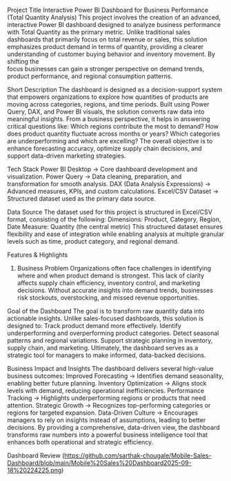 Project Title
 Interactive Power BI Dashboard for Business Performance (Total Quantity Analysis)
 This project involves the creation of an advanced, interactive Power BI dashboard designed to analyze business performance with Total Quantity as the primary metric. Unlike traditional sales dashboards that       primarily focus on total revenue or sales, this solution emphasizes product demand in terms of quantity, providing a clearer understanding of customer buying behavior and inventory movement. By shifting the   
focus  businesses can gain a stronger perspective on demand trends, product performance, and regional consumption patterns.

Short Description
 The dashboard is designed as a decision-support system that empowers organizations to explore how quantities of products are moving across categories, regions, and time periods. Built using Power Query, DAX, and    Power BI visuals, the solution converts raw data into meaningful insights.
 From a business perspective, it helps in answering critical questions like:
 Which regions contribute the most to demand?
 How does product quantity fluctuate across months or years?
 Which categories are underperforming and which are excelling?
 The overall objective is to enhance forecasting accuracy, optimize supply chain decisions, and support data-driven marketing strategies.

Tech Stack
 Power BI Desktop → Core dashboard development and visualization.
 Power Query → Data cleaning, preparation, and transformation for smooth analysis.
 DAX (Data Analysis Expressions) → Advanced measures, KPIs, and custom calculations.
 Excel/CSV Dataset → Structured dataset used as the primary data source.

Data Source
The dataset used for this project is structured in Excel/CSV format, consisting of the following:
Dimensions: Product, Category, Region, Date
Measure: Quantity (the central metric)
This structured dataset ensures flexibility and ease of integration while enabling analysis at multiple granular levels such as time, product category, and regional demand.

Features & Highlights
1. Business Problem
   Organizations often face challenges in identifying where and when product demand is strongest. This lack of clarity affects supply chain efficiency, inventory control, and marketing decisions. Without accurate    insights into demand trends, businesses risk stockouts, overstocking, and missed revenue opportunities.

Goal of the Dashboard
  The goal is to transform raw quantity data into actionable insights. Unlike sales-focused dashboards, this solution is designed to:
  Track product demand more effectively.
  Identify underperforming and overperforming product categories.
  Detect seasonal patterns and regional variations.
  Support strategic planning in inventory, supply chain, and marketing.
  Ultimately, the dashboard serves as a strategic tool for managers to make informed, data-backed decisions.

Business Impact and Insights
 The dashboard delivers several high-value business outcomes:
 Improved Forecasting → Identifies demand seasonality, enabling better future planning.
 Inventory Optimization → Aligns stock levels with demand, reducing operational inefficiencies.
 Performance Tracking → Highlights underperforming regions or products that need attention.
 Strategic Growth → Recognizes top-performing categories or regions for targeted expansion.
 Data-Driven Culture → Encourages managers to rely on insights instead of assumptions, leading to better decisions.
 By providing a comprehensive, data-driven view, the dashboard transforms raw numbers into a powerful business intelligence tool that enhances both operational and strategic efficiency.

 Dashboard Review (https://github.com/sarthak-chougale/Mobile-Sales-Dashboard/blob/main/Mobile%20Sales%20Dashboard2025-09-18%20224225.png)
